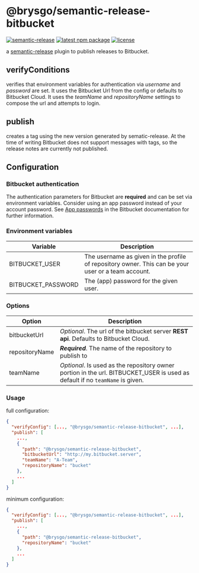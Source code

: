# @brysgo/semantic-release-bitbucket

[![semantic-release](https://img.shields.io/badge/%20%20%F0%9F%93%A6%F0%9F%9A%80-semantic--release-e10079.svg)](https://github.com/semantic-release/semantic-release)
[![latest npm package](https://img.shields.io/npm/v/@brysgo/semantic-release-bitbucket/latest.svg)](https://www.npmjs.com/package/@brysgo/semantic-release-bitbucket)
[![license](https://img.shields.io/npm/l/@brysgo/semantic-release-bitbucket.svg)](https://www.npmjs.com/package/@brysgo/semantic-release-bitbucket)

a [semantic-release](https://github.com/semantic-release/semantic-release) plugin to publish releases to Bitbucket.

## verifyConditions

verifies that environment variables for authentication via _username_ and _password_ are set.
It uses the Bitbucket Url from the config or defaults to Bitbucket Cloud.
It uses the _teamName_ and _repositoryName_ settings to compose the url and attempts to login.

## publish

creates a tag using the new version generated by sematic-release.
At the time of writing Bitbucket does not support messages with tags, so the release notes are currently not published.

## Configuration

### Bitbucket authentication

The authentication parameters for Bitbucket are **required** and can be set via environment variables.
Consider using an app password instead of your account password.
See [App passwords](https://confluence.atlassian.com/bitbucket/app-passwords-828781300.html) in the Bitbucket documentation for further information.

### Environment variables

| Variable            | Description |
|---------------------|-------------|
| BITBUCKET_USER      | The username as given in the profile of repository owner. This can be your user or a team account. |
| BITBUCKET_PASSWORD  | The (app) password for the given user. |

### Options

| Option | Description |
|--------|-------------|
| bitbucketUrl | _Optional_. The url of the bitbucket server  **REST api**. Defaults to Bitbucket Cloud. |
| repositoryName | **_Required_**. The name of the repository to publish to |
| teamName | _Optional_. Is used as the repository owner portion in the url. BITBUCKET_USER is used as default if no `teamName` is given. |

### Usage

full configuration:

``` json
{
  "verifyConfig": [..., "@brysgo/semantic-release-bitbucket", ...],
  "publish": [
    ...,
    {
      "path": "@brysgo/semantic-release-bitbucket",
      "bitbucketUrl": "http://my.bitbucket.server",
      "teamName": "A-Team",
      "repositoryName": "bucket"
    },
    ...
  ]
}
```
minimum configuration:
``` json
{
  "verifyConfig": [..., "@brysgo/semantic-release-bitbucket", ...],
  "publish": [
    ...,
    {
      "path": "@brysgo/semantic-release-bitbucket",
      "repositoryName": "bucket"
    },
    ...
  ]
}
```